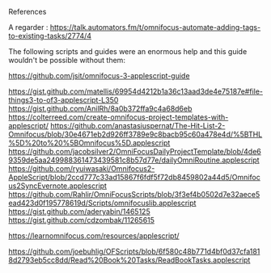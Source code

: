 
References

A regarder : https://talk.automators.fm/t/omnifocus-automate-adding-tags-to-existing-tasks/2774/4

The following scripts and guides were an enormous help and this guide wouldn't be possible without them:

https://github.com/jsit/omnifocus-3-applescript-guide

https://gist.github.com/matellis/69954d4212b1a36c13aad3de4e75187e#file-things3-to-of3-applescript-L350
https://gist.github.com/AnilRh/8a0b372ffa9c4a68d6eb
https://colterreed.com/create-omnifocus-project-templates-with-applescript/
https://github.com/anastasiuspernat/The-Hit-List-2-Omnifocus/blob/30e4671eb2d926ff3789e9c8bacb95c60a478e4d/%5BTHL%5D%20to%20%5BOmnifocus%5D.applescript
https://github.com/jacobsilver2/OmniFocusDailyProjectTemplate/blob/4de69359de5aa249988361473439581c8b57d77e/dailyOmniRoutine.applescript
https://github.com/ryuiwasaki/Omnifocus2-AppleScript/blob/2ccd777c33ad15867f6fdf5f72db8459802a44d5/Omnifocus2SyncEvernote.applescript
https://github.com/Rahlir/OmniFocusScripts/blob/3f3ef4b0502d7e32aece5ead423d0f195778619d/Scripts/omnifocuslib.applescript
https://gist.github.com/aderyabin/1465125
https://gist.github.com/cdzombak/11265615



https://learnomnifocus.com/resources/applescript/

https://github.com/joebuhlig/OFScripts/blob/6f580c48b771d4bf0d37cfa1818d2793eb5cc8dd/Read%20Book%20Tasks/ReadBookTasks.applescript

